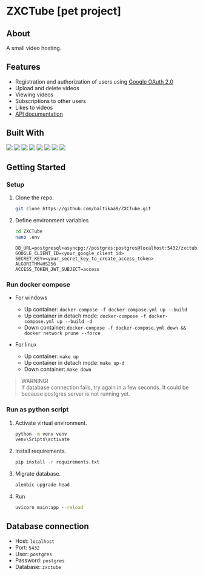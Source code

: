# ZXCTube [pet project]

## About
A small video hosting.

## Features
- Registration and authorization of users using [Google OAuth 2.0](https://developers.google.com/identity/protocols/oauth2?hl=ru)
- Upload and delete videos
- Viewing videos
- Subscriptions to other users
- Likes to videos 
- [API documentation](https://zxctube.ru/docs)

## Built With
![](https://img.shields.io/badge/python-3.11-blue)
![](https://img.shields.io/badge/fastapi-0.100.0-blue)
![](https://img.shields.io/badge/SQL_Alchemy-2.0.19-blue)
![](https://img.shields.io/badge/alembic-1.11.1-blue)
![](https://img.shields.io/badge/asyncpg-0.28.0-blue)
![](https://img.shields.io/badge/pydantic-2.1.1-blue)
![](https://img.shields.io/badge/google_auth-2.22.0-blue)
![](https://img.shields.io/badge/bootstrap-5-blue)


## Getting Started
### Setup
1. Clone the repo.
    ```sh
    git clone https://github.com/baltikaa9/ZXCTube.git
    ```
2. Define environment variables
    ```sh
   cd ZXCTube
   nano .env
    ```
   
   ```env
   DB_URL=postgresql+asyncpg://postgres:postgres@localhost:5432/zxctube
   GOOGLE_CLIENT_ID=<your_google_client_id>
   SECRET_KEY=<your_secret_key_to_create_access_token>
   ALGORITHM=HS256
   ACCESS_TOKEN_JWT_SUBJECT=access
    ```

### Run docker compose
- For windows
  - Up container: `docker-compose -f docker-compose.yml up --build`
  - Up container in detach mode: `docker-compose -f docker-compose.yml up --build -d`
  - Down container: `docker-compose -f docker-compose.yml down && docker network prune --force`

- For linux
  - Up container: `make up`
  - Up container in detach mode: `make up-d`
  - Down container: `make down`

> WARNING! <br>
> If database connection fails, try again in a few seconds. It could be because postgres server is not running yet.
 
### Run as python script
1. Activate virtual environment.
   ```bat
   python -m venv venv
   venv\Sripts\activate

2. Install requirements.
    ```bat
   pip install -r requirements.txt
   ```

3. Migrate database.
    ```bat
   alembic upgrade head
   ```
4. Run
    ```bat
   uvicorn main:app --reload
   ```
   
## Database connection
- Host: `localhost`
- Port: `5432`
- User: `postgres`
- Password: `postgres`
- Database: `zxctube`